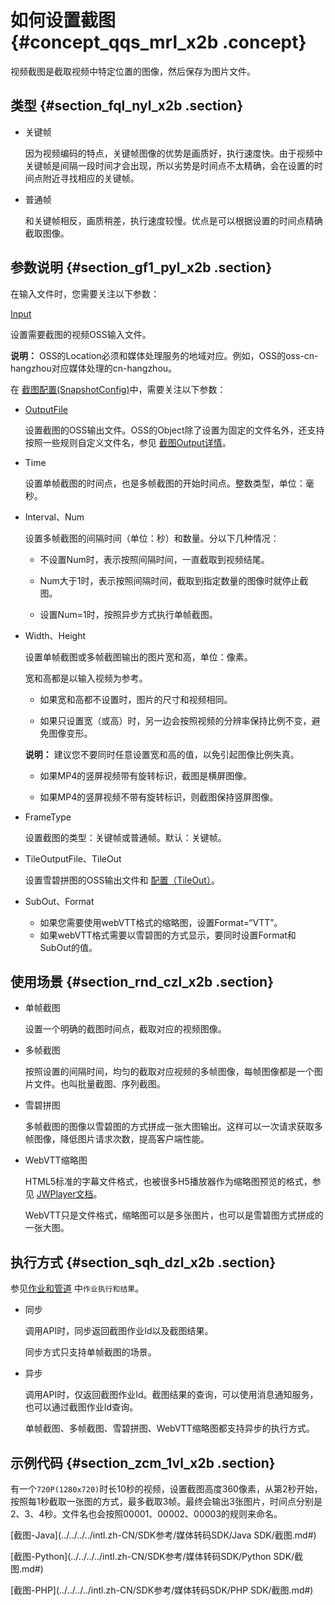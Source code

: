 # 如何设置截图 {#concept_qqs_mrl_x2b .concept}

视频截图是截取视频中特定位置的图像，然后保存为图片文件。

## 类型 {#section_fql_nyl_x2b .section}

-   关键帧

    因为视频编码的特点，关键帧图像的优势是画质好，执行速度快。由于视频中关键帧是间隔一段时间才会出现，所以劣势是时间点不太精确，会在设置的时间点附近寻找相应的关键帧。

-   普通帧

    和关键帧相反，画质稍差，执行速度较慢。优点是可以根据设置的时间点精确截取图像。


## 参数说明 {#section_gf1_pyl_x2b .section}

在输入文件时，您需要关注以下参数：

[Input](../../../../intl.zh-CN/API参考/附录/参数详情.md#)

设置需要截图的视频OSS输入文件。

**说明：** OSS的Location必须和媒体处理服务的地域对应。例如，OSS的oss-cn-hangzhou对应媒体处理的cn-hangzhou。

在 [截图配置\(SnapshotConfig\)](../../../../intl.zh-CN/API参考/附录/参数详情.md#)中，需要关注以下参数：

-   [OutputFile](../../../../intl.zh-CN/API参考/附录/参数详情.md#)

    设置截图的OSS输出文件。OSS的Object除了设置为固定的文件名外，还支持按照一些规则自定义文件名，参见 [截图Output详情](../../../../intl.zh-CN/API参考/附录/参数详情.md#)。

-   Time

    设置单帧截图的时间点，也是多帧截图的开始时间点。整数类型，单位：毫秒。

-   Interval、Num

    设置多帧截图的间隔时间（单位：秒）和数量。分以下几种情况：

    -   不设置Num时，表示按照间隔时间，一直截取到视频结尾。

    -   Num大于1时，表示按照间隔时间，截取到指定数量的图像时就停止截图。

    -   设置Num=1时，按照异步方式执行单帧截图。

-   Width、Height

    设置单帧截图或多帧截图输出的图片宽和高，单位：像素。

    宽和高都是以输入视频为参考。

    -   如果宽和高都不设置时，图片的尺寸和视频相同。

    -   如果只设置宽（或高）时，另一边会按照视频的分辨率保持比例不变，避免图像变形。

    **说明：** 建议您不要同时任意设置宽和高的值，以免引起图像比例失真。

    -   如果MP4的竖屏视频带有旋转标识，截图是横屏图像。

    -   如果MP4的竖屏视频不带有旋转标识，则截图保持竖屏图像。

-   FrameType

    设置截图的类型：关键帧或普通帧。默认：关键帧。

-   TileOutputFile、TileOut

    设置雪碧拼图的OSS输出文件和 [配置（TileOut）](../../../../intl.zh-CN/API参考/附录/参数详情.md#)。

-   SubOut、Format
    -   如果您需要使用webVTT格式的缩略图，设置Format=“VTT”。
    -   如果webVTT格式需要以雪碧图的方式显示，要同时设置Format和SubOut的值。

## 使用场景 {#section_rnd_czl_x2b .section}

-   单帧截图

    设置一个明确的截图时间点，截取对应的视频图像。

-   多帧截图

    按照设置的间隔时间，均匀的截取对应视频的多帧图像，每帧图像都是一个图片文件。也叫批量截图、序列截图。

-   雪碧拼图

    多帧截图的图像以雪碧图的方式拼成一张大图输出。这样可以一次请求获取多帧图像，降低图片请求次数，提高客户端性能。

-   WebVTT缩略图

    HTML5标准的字幕文件格式，也被很多H5播放器作为缩略图预览的格式，参见 [JWPlayer文档](https://support.jwplayer.com/articles/how-to-add-preview-thumbnails)。

    WebVTT只是文件格式，缩略图可以是多张图片，也可以是雪碧图方式拼成的一张大图。


## 执行方式 {#section_sqh_dzl_x2b .section}

参见[作业和管道](../../../../intl.zh-CN/开发指南/概念介绍/作业和管道.md#) 中`作业执行和结果`。

-   同步

    调用API时，同步返回截图作业Id以及截图结果。

    同步方式只支持单帧截图的场景。

-   异步

    调用API时，仅返回截图作业Id。截图结果的查询，可以使用消息通知服务，也可以通过截图作业Id查询。

    单帧截图、多帧截图、雪碧拼图、WebVTT缩略图都支持异步的执行方式。


## 示例代码 {#section_zcm_1vl_x2b .section}

有一个`720P(1280x720)`时长10秒的视频，设置截图高度360像素，从第2秒开始，按照每1秒截取一张图的方式，最多截取3帧。最终会输出3张图片，时间点分别是2、3、4秒。文件名也会按照00001、00002、00003的规则来命名。

[截图-Java](../../../../intl.zh-CN/SDK参考/媒体转码SDK/Java SDK/截图.md#)

[截图-Python](../../../../intl.zh-CN/SDK参考/媒体转码SDK/Python SDK/截图.md#)

[截图-PHP](../../../../intl.zh-CN/SDK参考/媒体转码SDK/PHP SDK/截图.md#)

